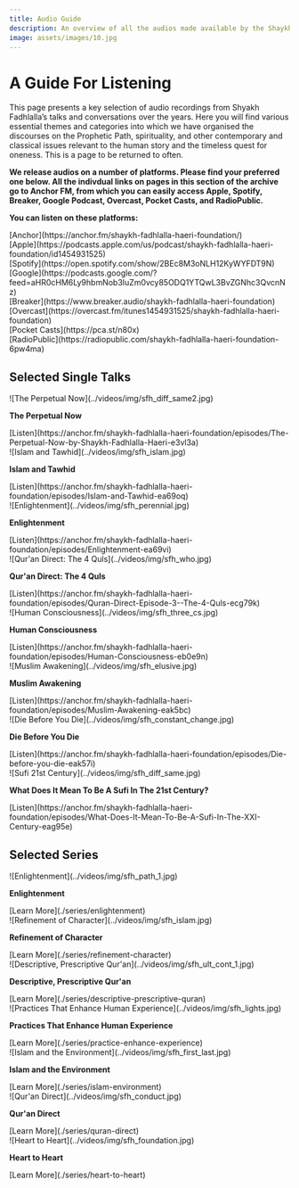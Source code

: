 ```yaml
---
title: Audio Guide
description: An overview of all the audios made available by the Shaykh Fadhlalla Haeri Foundation.
image: assets/images/10.jpg
---
```

# A Guide For Listening

This page presents a key selection of audio recordings from Shyakh Fadhlalla’s talks and conversations over the years. Here you will find various essential themes and categories into which we have organised the discourses on the Prophetic Path, spirituality, and other contemporary and classical issues relevant to the human story and the timeless quest for oneness. This is a page to be returned to often.

**We release audios on a number of platforms. Please find your preferred one below. All the indivdual links on pages in this section of the archive go to Anchor FM, from which you can easily access Apple, Spotify, Breaker, Google Podcast, Overcast, Pocket Casts, and RadioPublic.**

<div markdown="1" class="card article sidebar center">

**You can listen on these platforms:**

<div markdown="3" class="audio-link">
[Anchor](https://anchor.fm/shaykh-fadhlalla-haeri-foundation/)
</div>

<div markdown="3" class="audio-link">
[Apple](https://podcasts.apple.com/us/podcast/shaykh-fadhlalla-haeri-foundation/id1454931525)
</div>

<div markdown="3" class="audio-link">
[Spotify](https://open.spotify.com/show/2BEc8M3oNLH12KyWYFDT9N) 
</div>

<div markdown="3" class="audio-link">
[Google](https://podcasts.google.com/?feed=aHR0cHM6Ly9hbmNob3IuZm0vcy85ODQ1YTQwL3BvZGNhc3QvcnNz)
</div>

<div markdown="3" class="audio-link">
[Breaker](https://www.breaker.audio/shaykh-fadhlalla-haeri-foundation)
</div>

<div markdown="3" class="audio-link">
[Overcast](https://overcast.fm/itunes1454931525/shaykh-fadhlalla-haeri-foundation)
</div>

<div markdown="3" class="audio-link">
[Pocket Casts](https://pca.st/n80x)
</div>

<div markdown="3" class="audio-link">
[RadioPublic](https://radiopublic.com/shaykh-fadhlalla-haeri-foundation-6pw4ma)
</div>

</div>

## Selected Single Talks

<div markdown="1" class="card video sidebar center gemoji center-content">

<div markdown="2" class="video-image">
![The Perpetual Now](../videos/img/sfh_diff_same2.jpg)
</div>

**The Perpetual Now**

<div markdown="3" class="video-link">
[Listen](https://anchor.fm/shaykh-fadhlalla-haeri-foundation/episodes/The-Perpetual-Now-by-Shaykh-Fadhlalla-Haeri-e3vl3a)
</div>

</div>

<div markdown="1" class="card video sidebar center gemoji center-content">

<div markdown="2" class="video-image">
![Islam and Tawhid](../videos/img/sfh_islam.jpg)
</div>

**Islam and Tawhid**

<div markdown="3" class="video-link">
[Listen](https://anchor.fm/shaykh-fadhlalla-haeri-foundation/episodes/Islam-and-Tawhid-ea69oq)
</div>

</div>

<div markdown="1" class="card video sidebar center gemoji center-content">

<div markdown="2" class="video-image">
![Enlightenment](../videos/img/sfh_perennial.jpg)
</div>

**Enlightenment**

<div markdown="3" class="video-link">
[Listen](https://anchor.fm/shaykh-fadhlalla-haeri-foundation/episodes/Enlightenment-ea69vi)
</div>

</div>

<div markdown="1" class="card video sidebar center gemoji center-content">

<div markdown="2" class="video-image">
![Qur'an Direct: The 4 Quls](../videos/img/sfh_who.jpg)
</div>

**Qur'an Direct: The 4 Quls**

<div markdown="3" class="video-link">
[Listen](https://anchor.fm/shaykh-fadhlalla-haeri-foundation/episodes/Quran-Direct-Episode-3--The-4-Quls-ecg79k)
</div>

</div>

<div markdown="1" class="clear"></div>

<div markdown="1" class="card video sidebar center gemoji center-content">

<div markdown="2" class="video-image">
![Human Consciousness](../videos/img/sfh_three_cs.jpg)
</div>

**Human Consciousness**

<div markdown="3" class="video-link">
[Listen](https://anchor.fm/shaykh-fadhlalla-haeri-foundation/episodes/Human-Consciousness-eb0e9n)
</div>

</div>

<div markdown="1" class="card video sidebar center gemoji center-content">

<div markdown="2" class="video-image">
![Muslim Awakening](../videos/img/sfh_elusive.jpg)
</div>

**Muslim Awakening**

<div markdown="3" class="video-link">
[Listen](https://anchor.fm/shaykh-fadhlalla-haeri-foundation/episodes/Muslim-Awakening-eak5bc)
</div>

</div>

<div markdown="1" class="card video sidebar center gemoji center-content">

<div markdown="2" class="video-image">
![Die Before You Die](../videos/img/sfh_constant_change.jpg)
</div>

**Die Before You Die**

<div markdown="3" class="video-link">
[Listen](https://anchor.fm/shaykh-fadhlalla-haeri-foundation/episodes/Die-before-you-die-eak57i)
</div>

</div>

<div markdown="1" class="card video sidebar center gemoji center-content">

<div markdown="2" class="video-image">
![Sufi 21st Century](../videos/img/sfh_diff_same.jpg)
</div>

**What Does It Mean To Be A Sufi In The 21st Century?**

<div markdown="3" class="video-link">
[Listen](https://anchor.fm/shaykh-fadhlalla-haeri-foundation/episodes/What-Does-It-Mean-To-Be-A-Sufi-In-The-XXI-Century-eag95e)
</div>

</div>

<div markdown="1" class="clear"></div>

## Selected Series

<div markdown="1" class="card video sidebar center gemoji center-content">

<div markdown="2" class="video-image">
![Enlightenment](../videos/img/sfh_path_1.jpg)
</div>

**Enlightenment**

<div markdown="3" class="video-link">
[Learn More](./series/enlightenment)
</div>

</div>

<div markdown="1" class="card video sidebar center gemoji center-content">

<div markdown="2" class="video-image">
![Refinement of Character](../videos/img/sfh_islam.jpg)
</div>

**Refinement of Character**

<div markdown="3" class="video-link">
[Learn More](./series/refinement-character)
</div>

</div>

<div markdown="1" class="card video sidebar center gemoji center-content">

<div markdown="2" class="video-image">
![Descriptive, Prescriptive Qur'an](../videos/img/sfh_ult_cont_1.jpg)
</div>

**Descriptive, Prescriptive Qur'an**

<div markdown="3" class="video-link">
[Learn More](./series/descriptive-prescriptive-quran)
</div>

</div>

<div markdown="1" class="card video sidebar center gemoji center-content">

<div markdown="2" class="video-image">
![Practices That Enhance Human Experience](../videos/img/sfh_lights.jpg)
</div>

**Practices That Enhance Human Experience**

<div markdown="3" class="video-link">
[Learn More](./series/practice-enhance-experience)
</div>

</div>

<div markdown="1" class="card video sidebar center gemoji center-content">

<div markdown="2" class="video-image">
![Islam and the Environment](../videos/img/sfh_first_last.jpg)
</div>

**Islam and the Environment**

<div markdown="3" class="video-link">
[Learn More](./series/islam-environment)
</div>

</div>

<div markdown="1" class="card video sidebar center gemoji center-content">

<div markdown="2" class="video-image">
![Qur'an Direct](../videos/img/sfh_conduct.jpg)
</div>

**Qur'an Direct**

<div markdown="3" class="video-link">
[Learn More](./series/quran-direct)
</div>

</div>

<div markdown="1" class="card video sidebar center gemoji center-content">

<div markdown="2" class="video-image">
![Heart to Heart](../videos/img/sfh_foundation.jpg)
</div>

**Heart to Heart**

<div markdown="3" class="video-link">
[Learn More](./series/heart-to-heart)
</div>

</div>
